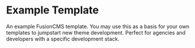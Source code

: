 # Example Template
An example FusionCMS template. You may use this as a basis for your own templates to jumpstart new theme development. Perfect for agencies and developers with a specific development stack.
